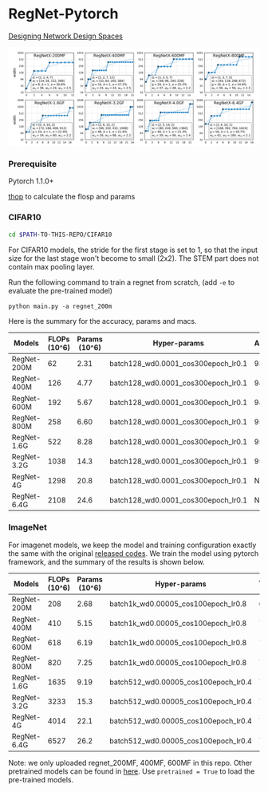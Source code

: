 # RegNet-Pytorch

[Designing Network Design Spaces](https://arxiv.org/pdf/2003.13678.pdf) 

![image-20200427104303632](figs/image-20200427104303632.png)

### Prerequisite 

Pytorch 1.1.0+

[thop](https://github.com/Lyken17/pytorch-OpCounter) to calculate the flosp and params

### CIFAR10

```bash
cd $PATH-TO-THIS-REPO/CIFAR10
```

For CIFAR10 models, the stride for the first stage is set to 1, so that the input size for the last stage won't become to small (2x2). The STEM part does not contain max pooling layer. 

Run the following command to train a regnet from scratch, (add `-e` to evaluate the pre-trained model) 

```bas
python main.py -a regnet_200m 
```

Here is the summary for the accuracy, params and macs. 

| Models      | FLOPs (10^6) | Params (10^6) | Hyper-params                        | Accuracy |
| ----------- | ------------ | ------------- | ----------------------------------- | -------- |
| RegNet-200M | 62           | 2.31          | batch128_wd0.0001_cos300epoch_lr0.1 | 93.58    |
| RegNet-400M | 126          | 4.77          | batch128_wd0.0001_cos300epoch_lr0.1 | 94.15    |
| RegNet-600M | 192          | 5.67          | batch128_wd0.0001_cos300epoch_lr0.1 | 94.73    |
| RegNet-800M | 258          | 6.60          | batch128_wd0.0001_cos300epoch_lr0.1 | 95.01    |
| RegNet-1.6G | 522          | 8.28          | batch128_wd0.0001_cos300epoch_lr0.1 | 95.45    |
| RegNet-3.2G | 1038         | 14.3          | batch128_wd0.0001_cos300epoch_lr0.1 | 95.53    |
| RegNet-4G   | 1298         | 20.8          | batch128_wd0.0001_cos300epoch_lr0.1 | NA       |
| RegNet-6.4G | 2108         | 24.6          | batch128_wd0.0001_cos300epoch_lr0.1 | NA       |



### ImageNet

For imagenet models, we keep the model and training configuration exactly the same with the original [released codes](https://github.com/facebookresearch/pycls). We train the model using pytorch framework,  and the summary of the results is shown below.

| Models      | FLOPs (10^6) | Params (10^6) | Hyper-params                         | Accuracy (Paper) | Accuracy (Ours) |
| ----------- | ------------ | ------------- | ------------------------------------ | ---------------- | --------------- |
| RegNet-200M | 208          | 2.68          | batch1k_wd0.00005_cos100epoch_lr0.8  | 68.9             | 68.1            |
| RegNet-400M | 410          | 5.15          | batch1k_wd0.00005_cos100epoch_lr0.8  | 72.7             | 72.24           |
| RegNet-600M | 618          | 6.19          | batch1k_wd0.00005_cos100epoch_lr0.8  | 74.1             | 73.94           |
| RegNet-800M | 820          | 7.25          | batch1k_wd0.00005_cos100epoch_lr0.8  | 75.2             | 75.13           |
| RegNet-1.6G | 1635         | 9.19          | batch512_wd0.00005_cos100epoch_lr0.4 | 77.0             | 77.09           |
| RegNet-3.2G | 3233         | 15.3          | batch512_wd0.00005_cos100epoch_lr0.4 | 78.3             | 78.54           |
| RegNet-4G   | 4014         | 22.1          | batch512_wd0.00005_cos100epoch_lr0.4 | 78.6             | N/A             |
| RegNet-6.4G | 6527         | 26.2          | batch512_wd0.00005_cos100epoch_lr0.4 | 79.2             | N/A             |

Note: we only uploaded regnet_200MF, 400MF, 600MF in this repo. Other pretrained models can be found in [here](https://drive.google.com/open?id=1lbIBzQNW2CqbmnbAkY8DM5apzq_YXWFc). Use `pretrained = True`  to load the pre-trained models. 